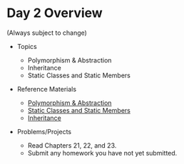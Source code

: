 # Day 2 Overview

(Always subject to change)

- Topics
  - Polymorphism & Abstraction
  - Inheritance
  - Static Classes and Static Members

- Reference Materials
  - [Polymorphism & Abstraction](https://docs.google.com/a/wecancodeit.org/presentation/d/1fNnwqiN9c_5dyRFyV5YsbZQ2aPdvWTXgnSnTSg79mZ8/edit?usp=sharing)
  - [Static Classes and Static Members](https://docs.google.com/a/wecancodeit.org/presentation/d/18vcNXzqI86uRyguIoPx2FyFTeNZpwFVw4xRUqP65sOE/edit?usp=sharing)
  - [Inheritance](https://docs.google.com/a/wecancodeit.org/presentation/d/1mP--14bkEQSEMDW3wiua5SOTL8ii7IxwtTR_CAChL1s/edit?usp=sharing)
- Problems/Projects
  -  Read Chapters 21, 22, and 23.
  -  Submit any homework you have not yet submitted.
